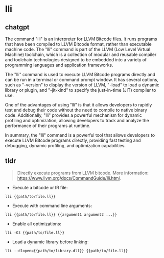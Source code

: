 # lli 
## chatgpt 
The command "lli" is an interpreter for LLVM Bitcode files. It runs programs that have been compiled to LLVM Bitcode format, rather than executable machine code. The "lli" command is part of the LLVM (Low Level Virtual Machine) toolchain, which is a collection of modular and reusable compiler and toolchain technologies designed to be embedded into a variety of programming languages and application frameworks.

The "lli" command is used to execute LLVM Bitcode programs directly and can be run in a terminal or command prompt window. It has several options, such as "-version" to display the version of LLVM, "-load" to load a dynamic library or plugin, and "-jit-kind" to specify the just-in-time (JIT) compiler to use.

One of the advantages of using "lli" is that it allows developers to rapidly test and debug their code without the need to compile to native binary code. Additionally, "lli" provides a powerful mechanism for dynamic profiling and optimization, allowing developers to track and analyze the performance of their programs at runtime.

In summary, the "lli" command is a powerful tool that allows developers to execute LLVM Bitcode programs directly, providing fast testing and debugging, dynamic profiling, and optimization capabilities. 

## tldr 
 
> Directly execute programs from LLVM bitcode.
> More information: <https://www.llvm.org/docs/CommandGuide/lli.html>.

- Execute a bitcode or IR file:

`lli {{path/to/file.ll}}`

- Execute with command line arguments:

`lli {{path/to/file.ll}} {{argument1 argument2 ...}}`

- Enable all optimizations:

`lli -O3 {{path/to/file.ll}}`

- Load a dynamic library before linking:

`lli --dlopen={{path/to/library.dll}} {{path/to/file.ll}}`
